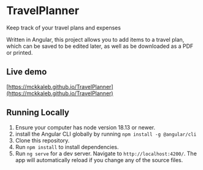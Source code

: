 # TravelPlanner

Keep track of your travel plans and expenses

Written in Angular, this project allows you to add items to a travel plan, which can be saved to be edited later, as well
as be downloaded as a PDF or printed.

## Live demo

[https://mckkaleb.github.io/TravelPlanner](https://mckkaleb.github.io/TravelPlanner)

## Running Locally

1. Ensure your computer has node version 18.13 or newer.
2. install the Angular CLI globally by running `npm install -g @angular/cli`
3. Clone this repository.
4. Run `npm install` to install dependencies.
5. Run `ng serve` for a dev server. Navigate to `http://localhost:4200/`. The app will automatically reload if you change any of the source files.